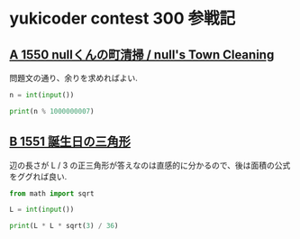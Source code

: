 # yukicoder contest 300 参戦記

## [A 1550 nullくんの町清掃 / null's Town Cleaning](https://yukicoder.me/problems/no/1550)

問題文の通り、余りを求めればよい.

```python
n = int(input())

print(n % 1000000007)
```

## [B 	1551 	誕生日の三角形 ](https://yukicoder.me/problems/no/1551)

辺の長さが L / 3 の正三角形が答えなのは直感的に分かるので、後は面積の公式をググれば良い.

```python
from math import sqrt

L = int(input())

print(L * L * sqrt(3) / 36)
```
